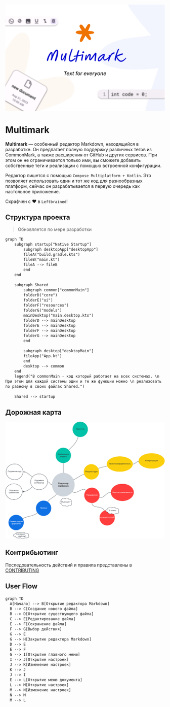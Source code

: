 ![Баннер проекта](images/Banner.png)

# Multimark

**Multimark** — особенный редактор Markdown, находящийся в разработке. Он предлагает полную поддержку различных
тегов из CommonMark, а также расширения от GitHub и других сервисов. При этом он не ограничивается
только ими, вы сможете добавить собственные теги и реализации с помощью встроенной конфигурации.

Редактор пишется с помощью `Compose Multiplatform + Kotlin`. Это позволяет использовать один и тот
же код для разнообразных платформ, сейчас он разрабатывается в первую очередь как настольное
приложение.

Скрафчен с :heart: в `Leftbrained`!

[comment]: <> (Необходимо обновлять по степени изменения во время разработки)

## Структура проекта

> Обновляется по мере разработки

```mermaid
graph TD
    subgraph startup["Native Startup"]
        subgraph desktopApp["desktopApp"]
        fileA("build.gradle.kts")
        fileB("main.kt")
        fileA --> fileB
        end
    end

    subgraph Shared
        subgraph common["commonMain"]
        folderD("core")
        folderE("ui")
        folderF("resources")
        folderG("models")
        mainDesktop("main.desktop.kts")
        folderD --> mainDesktop
        folderE --> mainDesktop
        folderF --> mainDesktop
        folderG --> mainDesktop
        end

        subgraph desktop["desktopMain"]
        fileApp("App.kt")
        end
        desktop --> common
    end
    legend("В commonMain - код который работает на всех системах. \n При этом для каждой системы одни и те же функции можно \n реализовать по разному в своих файлах Shared.")

    Shared --> startup
```

## Дорожная карта

![Дорожная карта](images/roadmap.png)

## Контрибьютинг

Последовательность действий и правила представлены в [CONTRIBUTING](CONTRIBUTING.md)

## User Flow

```mermaid
graph TD
  A[Начало] --> B[Открытие редактора Markdown]
  B --> C[Создание нового файла]
  B --> D[Открытие существующего файла]
  C --> E[Редактирование файла]
  E --> F[Сохранение файла]
  F --> G[Выбор действия]
  G --> E
  G --> H[Закрытие редактора Markdown]
  D --> E
  E --> F
  G --> I[Открытие главного меню]
  I --> J[Открытие настроек]
  J --> K[Изменение настроек]
  K --> J
  J --> I
  E --> L[Открытие меню документа]
  L --> M[Открытие настроек]
  M --> N[Изменение настроек]
  N --> M
  M --> L
```
